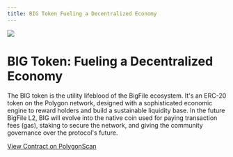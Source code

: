 ```yaml
---
title: BIG Token Fueling a Decentralized Economy
---
```


![](/img/how-it-works/tokenomics.600.jpg)

# BIG Token: Fueling a Decentralized Economy

The BIG token is the utility lifeblood of the BigFile ecosystem. It's an ERC-20 token on the Polygon network, designed with a sophisticated economic engine to reward holders and build a sustainable liquidity base. In the future BigFile L2, BIG will evolve into the native coin used for paying transaction fees (gas), staking to secure the network, and giving the community governance over the protocol's future.

[View Contract on PolygonScan](/how-it-works/tokenomics/)
